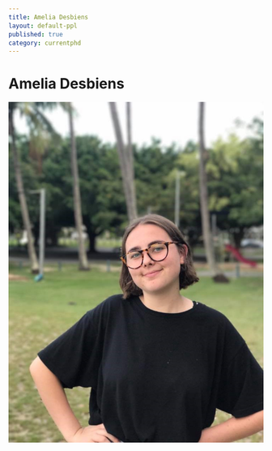 ```yaml
---
title: Amelia Desbiens
layout: default-ppl
published: true
category: currentphd
---
```


# Amelia Desbiens
![](/images/people/Amelia-Desbiens.jpg)  
  
